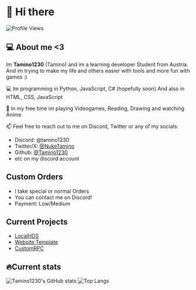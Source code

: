# 👋 Hi there
![Profile Views](https://komarev.com/ghpvc/?username=Tamino1230&color=green)

## 💻 About me <3
Im **Tamino1230** (Tamino) and im a learning developer Student from Austria.
And im trying to make my life and others easier with tools and more fun with games :)

💻 Im programming in Python, JavaScript, C# (hopefully soon)
And also in HTML, CSS, JavaScript

🌟 In my free time im playing Videogames, Reading, Drawing and watching Anime

📫 Feel free to reach out to me on Discord, Twitter or any of my socials:
  - Discord: @tamino1230
  - Twitter/X: [@NukeTamino](https://x.com/NukeTamino)
  - Github: [@Tamino1230](https://github.com/Tamino1230)
  - etc on my discord account

## Custom Orders
- I take special or normal Orders
- You can contact me on Discord!
- Payment: Low/Medium

## Current Projects
- [LocalHDS](https://github.com/Tamino1230/localHDS)
- [Website Template](https://github.com/Tamino1230/template_article_website)
- [CustomRPC](https://github.com/Tamino1230/CustomRPC)

## 🔥Current stats

![Tamino1230's GitHub stats](https://github-readme-stats.vercel.app/api?username=Tamino1230&show_icons=true&theme=radical)
![Top Langs](https://github-readme-stats.vercel.app/api/top-langs/?username=Tamino1230&layout=compact&theme=radical)

